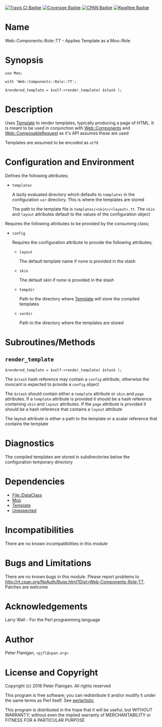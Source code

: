 <div>
    <a href="https://travis-ci.org/pjfl/p5-web-components-role-tt"><img src="https://travis-ci.org/pjfl/p5-web-components-role-tt.svg?branch=master" alt="Travis CI Badge"></a>
    <a href="https://roxsoft.co.uk/coverage/report/web-components-role-tt/latest"><img src="https://roxsoft.co.uk/coverage/badge/web-components-role-tt/latest" alt="Coverage Badge"></a>
    <a href="http://badge.fury.io/pl/Web-Components-Role-TT"><img src="https://badge.fury.io/pl/Web-Components-Role-TT.svg" alt="CPAN Badge"></a>
    <a href="http://cpants.cpanauthors.org/dist/Web-Components-Role-TT"><img src="http://cpants.cpanauthors.org/dist/Web-Components-Role-TT.png" alt="Kwalitee Badge"></a>
</div>

# Name

Web::Components::Role::TT - Applies Template as a Moo::Role

# Synopsis

    use Moo;

    with 'Web::Components::Role::TT';

    $rendered_template = $self->render_template( $stash );

# Description

Uses [Template](https://metacpan.org/pod/Template) to render templates, typically producing a page of HTML.
It is meant to be used in conjunction with [Web::Components](https://metacpan.org/pod/Web::Components) and
[Web::ComposableRequest](https://metacpan.org/pod/Web::ComposableRequest) as it's API assumes these are used

Templates are assumed to be encoded as `utf8`

# Configuration and Environment

Defines the following attributes;

- `templates`

    A lazily evaluated directory which defaults to `templates` in the configuration
    `var` directory. This is where the templates are stored

    The path to the template file is `templates/<skin>/<layout>.tt`. The
    `skin` and `layout` attributes default to the values of the configuration
    object

Requires the following attributes to be provided by the consuming class;

- `config`

    Requires the configuration attribute to provide the following attributes;

    - `layout`

        The default template name if none is provided in the stash

    - `skin`

        The default skin if none is provided in the stash

    - `tempdir`

        Path to the directory where [Template](https://metacpan.org/pod/Template) will store the compiled templates

    - `vardir`

        Path to the directory where the templates are stored

# Subroutines/Methods

## `render_template`

    $rendered_template = $self->render_template( $stash );

The `$stash` hash reference may contain a `config` attribute, otherwise the
invocant is expected to provide a `config` object

The `$stash` should contain either a `template` attribute or `skin` and
`page` attributes. If a `template` attribute is provided it should be a hash
reference containing `skin` and `layout` attributes. If the `page` attribute
is provided it should be a hash reference that contains a `layout` attribute

The layout attribute is either a path to the template or a scalar reference
that contains the template

# Diagnostics

The compiled templates are stored in subdirectories below the configuration
temporary directory

# Dependencies

- [File::DataClass](https://metacpan.org/pod/File::DataClass)
- [Moo](https://metacpan.org/pod/Moo)
- [Template](https://metacpan.org/pod/Template)
- [Unexpected](https://metacpan.org/pod/Unexpected)

# Incompatibilities

There are no known incompatibilities in this module

# Bugs and Limitations

There are no known bugs in this module. Please report problems to
http://rt.cpan.org/NoAuth/Bugs.html?Dist=Web-Components-Role-TT.
Patches are welcome

# Acknowledgements

Larry Wall - For the Perl programming language

# Author

Peter Flanigan, `<pjfl@cpan.org>`

# License and Copyright

Copyright (c) 2016 Peter Flanigan. All rights reserved

This program is free software; you can redistribute it and/or modify it
under the same terms as Perl itself. See [perlartistic](https://metacpan.org/pod/perlartistic)

This program is distributed in the hope that it will be useful,
but WITHOUT WARRANTY; without even the implied warranty of
MERCHANTABILITY or FITNESS FOR A PARTICULAR PURPOSE
